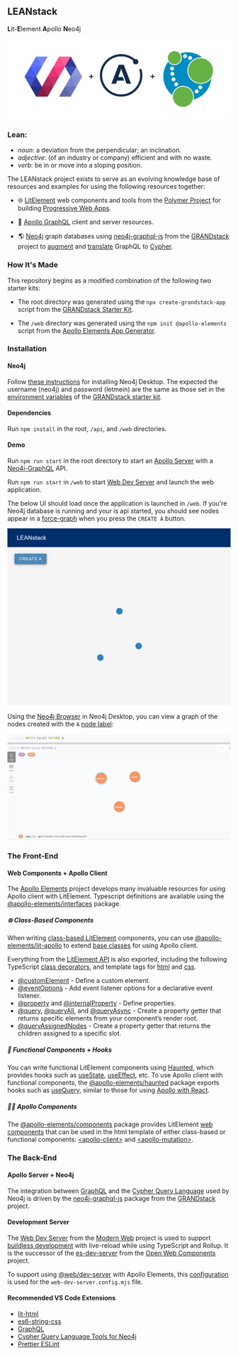 ## LEANstack

<b>L</b>it-<b>E</b>lement <b>A</b>pollo <b>N</b>eo4j

![Integration Logo](integration_logo.png)

### Lean:
  * _noun_: a deviation from the perpendicular; an inclination.
  * _adjective_: (of an industry or company) efficient and with no waste. 
  * _verb_: be in or move into a sloping position.

The LEANstack project exists to serve as an evolving knowledge base of resources and examples for using the following resources together:

* 🌐 [LitElement](https://lit-element.polymer-project.org/) web components and tools from the [Polymer Project](https://www.polymer-project.org/) for building [Progressive Web Apps](https://web.dev/progressive-web-apps/).

* 🚀 [Apollo GraphQL](https://www.apollographql.com/) client and server resources.

* 🌎 [Neo4j](https://neo4j.com/product/) graph databases using [neo4j-graphql-js](https://grandstack.io/docs/neo4j-graphql-js) from the [GRANDstack](https://grandstack.io/) project to [augment](https://grandstack.io/docs/graphql-schema-generation-augmentation) and [translate](https://grandstack.io/docs/guide-graphql-schema-design) GraphQL to [Cypher](https://neo4j.com/developer/cypher/).

### How It's Made
This repository begins as a modified combination of the following two starter kits:

* The root directory was generated using the  `npx create-grandstack-app` script from the [GRANDstack Starter Kit](https://grandstack.io/docs/getting-started-grand-stack-starter/).

* The `/web` directory was generated using the `npm init @apollo-elements` script from the [Apollo Elements App Generator](https://apolloelements.dev/pages/guides/getting-started#apollo-elements-app-generator).

### Installation
#### Neo4j
Follow [these instructions](https://github.com/grand-stack/grand-stack-starter#option-two---desktop) for installing Neo4j Desktop. The expected the username (neo4j) and password (letmein) are the same as those set in the [environment variables](https://github.com/grand-stack/grand-stack-starter#api) of the [GRANDstack starter kit](https://grandstack.io/docs/getting-started-grand-stack-starter).

#### Dependencies
Run `npm install` in the root, `/api`, and `/web` directories.

#### Demo
Run `npm run start` in the root directory to start an [Apollo Server](https://www.npmjs.com/package/apollo-server) with a [Neo4j-GraphQL](#apollo-server-+-neo4j) API.

Run `npm run start` in `/web` to start [Web Dev Server](#development-server) and launch the web application.

The below UI should load once the application is launched in `/web`. If you're Neo4j database is running and your is api started, you should see nodes appear in a [force-graph](https://github.com/vasturiano/force-graph) when you press the `CREATE A` button.

![Force graph of A nodes](AGraph.png)

Using the [Neo4j Browser](https://neo4j.com/developer/neo4j-browser/) in Neo4j Desktop, you can view a graph of the nodes created with the `A` [node label](https://neo4j.com/docs/cypher-manual/current/syntax/naming/):

![Neo4j browser A Nodes](AGraphBrowser.png)
### The Front-End
#### Web Components + Apollo Client
The [Apollo Elements](https://apolloelements.dev/) project develops many invaluable resources for using Apollo client with LitElement. Typescript definitions are available using the [@apollo-elements/interfaces](https://apolloelements.dev/modules/_apollo_elements_interfaces.html) package.

##### ⊚ Class-Based Components

When writing [class-based LitElement](https://lit-element.polymer-project.org/guide/templates) components, you can use [@apollo-elements/lit-apollo](https://www.npmjs.com/package/@apollo-elements/lit-apollo) to extend [base classes](https://apolloelements.dev/modules/_apollo_elements_lit_apollo.html) for using Apollo client. 

Everything from the [LitElement API](https://lit-element.polymer-project.org/api/modules/_lit_element_.html) is also exported, including the following TypeScript [class decorators](https://lit-element.polymer-project.org/guide/decorators), and template tags for [html](https://lit-element.polymer-project.org/api/modules/_lit_element_.html#html) and [css](https://lit-element.polymer-project.org/api/modules/_lit_element_.html#css).

* [@customElement](https://lit-element.polymer-project.org/api/modules/_lit_element_.html#customelement) - Define a custom element.
* [@eventOptions](https://lit-element.polymer-project.org/api/modules/_lit_element_.html#eventoptions) - Add event listener options for a declarative event listener.
* [@property](https://lit-element.polymer-project.org/api/modules/_lit_element_.html#property) and [@internalProperty](https://lit-element.polymer-project.org/api/modules/_lit_element_.html#internalproperty) - Define properties.
* [@query](https://lit-element.polymer-project.org/api/modules/_lit_element_.html#query), [@queryAll](https://lit-element.polymer-project.org/api/modules/_lit_element_.html#queryAll), and [@queryAsync](https://lit-element.polymer-project.org/api/modules/_lit_element_.html#queryAsync) - Create a property getter that returns specific elements from your component’s render root.
* [@queryAssignedNodes](https://lit-element.polymer-project.org/api/modules/_lit_element_.html#queryAssignedNodes) - Create a property getter that returns the children assigned to a specific slot.

##### 👻 Functional Components + Hooks
You can write functional LitElement components using [Haunted](https://open-wc.org/guides/developing-components/code-examples/#haunted), which provides hooks such as [useState](https://github.com/matthewp/haunted#usestate), [useEffect](https://github.com/matthewp/haunted#useeffect), etc. To use Apollo client with functional components, the [@apollo-elements/haunted](https://apolloelements.dev/modules/_apollo_elements_haunted.html) package exports hooks such as [useQuery](https://apolloelements.dev/modules/_apollo_elements_haunted.html#-queries), similar to those for using [Apollo with React](https://www.apollographql.com/docs/react/api/react/hooks/#usequery).

##### 👨‍🚀 Apollo Components
The [@apollo-elements/components](https://www.npmjs.com/package/@apollo-elements/components) package provides LitElement [web components](https://apolloelements.dev/modules/_apollo_elements_components.html) that can be used in the html template of either class-based or functional components: [\<apollo-client>](https://apolloelements.dev/modules/_apollo_elements_components.html#apollo-client) and [\<apollo-mutation>](https://apolloelements.dev/modules/_apollo_elements_components.html#apollo-mutation).

### The Back-End
#### Apollo Server + Neo4j
The integration between [GraphQL](https://graphql.org/graphql-js/) and the [Cypher Query Language](https://neo4j.com/developer/cypher/) used by Neo4j is driven by the [neo4j-graphql-js](https://www.npmjs.com/package/neo4j-graphql-js) package from the [GRANDstack](https://grandstack.io/docs/neo4j-graphql-js) project.

#### Development Server
The [Web Dev Server](https://modern-web.dev/docs/dev-server/overview/) from the [Modern Web](https://modern-web.dev/) project is used to support [buildless development](https://open-wc.org/guides/developing-components/going-buildless/) with live-reload while using TypeScript and Rollup. It is the successor of the [es-dev-server](https://www.npmjs.com/package/es-dev-server) from the [Open Web Components](https://open-wc.org/) project.

To support using [@web/dev-server](https://www.npmjs.com/package/@web/dev-server) with Apollo Elements, this [configuration](https://apolloelements.dev/pages/guides/getting-started/buildless-development.html) is used for the `web-dev-server.config.mjs` file.

#### Recommended VS Code Extensions
  * [lit-html](https://marketplace.visualstudio.com/items?itemName=bierner.lit-html)
  * [es6-string-css](https://marketplace.visualstudio.com/items?itemName=bashmish.es6-string-css)
  * [GraphQL](https://marketplace.visualstudio.com/items?itemName=GraphQL.vscode-graphql)
  * [Cypher Query Language Tools for Neo4j](https://marketplace.visualstudio.com/items?itemName=AnthonyJGatlin.vscode-cypher-query-language-tools)
  * [Prettier ESLint](https://marketplace.visualstudio.com/items?itemName=rvest.vs-code-prettier-eslint)
